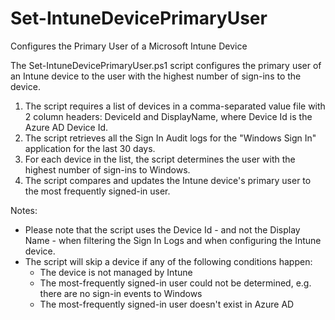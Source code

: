 # Set-IntuneDevicePrimaryUser
Configures the Primary User of a Microsoft Intune Device

The Set-IntuneDevicePrimaryUser.ps1 script configures the primary user of an Intune device to the user with the highest number of sign-ins to the device.

1. The script requires a list of devices in a comma-separated value file with 2 column headers: DeviceId and DisplayName, where Device Id is the Azure AD Device Id.
2. The script retrieves all the Sign In Audit logs for the "Windows Sign In" application for the last 30 days.
3. For each device in the list, the script determines the user with the highest number of sign-ins to Windows.
4. The script compares and updates the Intune device's primary user to the most frequently signed-in user.

Notes:
- Please note that the script uses the Device Id - and not the Display Name - when filtering the Sign In Logs and when configuring the Intune device.
- The script will skip a device if any of the following conditions happen:
    - The device is not managed by Intune
    - The most-frequently signed-in user could not be determined, e.g. there are no sign-in events to Windows
    - The most-frequently signed-in user doesn't exist in Azure AD
